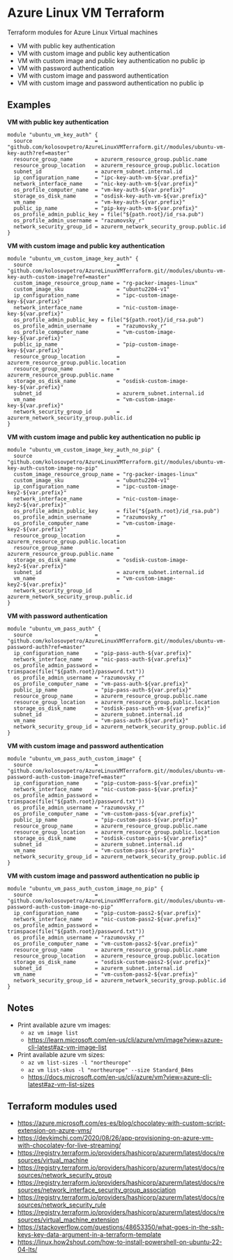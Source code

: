 # Azure Linux VM Terraform

Terraform modules for Azure Linux Virtual machines

- VM with public key authentication
- VM with custom image and public key authentication
- VM with custom image and public key authentication no public ip
- VM with password authentication
- VM with custom image and password authentication
- VM with custom image and password authentication no public ip

## Examples

**VM with public key authentication**

```hcl
module "ubuntu_vm_key_auth" {
  source                    = "github.com/kolosovpetro/AzureLinuxVMTerraform.git//modules/ubuntu-vm-key-auth?ref=master"
  resource_group_name       = azurerm_resource_group.public.name
  resource_group_location   = azurerm_resource_group.public.location
  subnet_id                 = azurerm_subnet.internal.id
  ip_configuration_name     = "ipc-key-auth-vm-${var.prefix}"
  network_interface_name    = "nic-key-auth-vm-${var.prefix}"
  os_profile_computer_name  = "vm-key-auth-${var.prefix}"
  storage_os_disk_name      = "osdisk-key-auth-vm-${var.prefix}"
  vm_name                   = "vm-key-auth-${var.prefix}"
  public_ip_name            = "pip-key-auth-vm-${var.prefix}"
  os_profile_admin_public_key = file("${path.root}/id_rsa.pub")
  os_profile_admin_username = "razumovsky_r"
  network_security_group_id = azurerm_network_security_group.public.id
}
```

**VM with custom image and public key authentication**

```hcl
module "ubuntu_vm_custom_image_key_auth" {
  source                           = "github.com/kolosovpetro/AzureLinuxVMTerraform.git//modules/ubuntu-vm-key-auth-custom-image?ref=master"
  custom_image_resource_group_name = "rg-packer-images-linux"
  custom_image_sku                 = "ubuntu2204-v1"
  ip_configuration_name            = "ipc-custom-image-key-${var.prefix}"
  network_interface_name           = "nic-custom-image-key-${var.prefix}"
  os_profile_admin_public_key = file("${path.root}/id_rsa.pub")
  os_profile_admin_username        = "razumovsky_r"
  os_profile_computer_name         = "vm-custom-image-key-${var.prefix}"
  public_ip_name                   = "pip-custom-image-key-${var.prefix}"
  resource_group_location          = azurerm_resource_group.public.location
  resource_group_name              = azurerm_resource_group.public.name
  storage_os_disk_name             = "osdisk-custom-image-key-${var.prefix}"
  subnet_id                        = azurerm_subnet.internal.id
  vm_name                          = "vm-custom-image-key-${var.prefix}"
  network_security_group_id        = azurerm_network_security_group.public.id
}
```

**VM with custom image and public key authentication no public ip**

```hcl
module "ubuntu_vm_custom_image_key_auth_no_pip" {
  source                           = "github.com/kolosovpetro/AzureLinuxVMTerraform.git//modules/ubuntu-vm-key-auth-custom-image-no-pip"
  custom_image_resource_group_name = "rg-packer-images-linux"
  custom_image_sku                 = "ubuntu2204-v1"
  ip_configuration_name            = "ipc-custom-image-key2-${var.prefix}"
  network_interface_name           = "nic-custom-image-key2-${var.prefix}"
  os_profile_admin_public_key      = file("${path.root}/id_rsa.pub")
  os_profile_admin_username        = "razumovsky_r"
  os_profile_computer_name         = "vm-custom-image-key2-${var.prefix}"
  resource_group_location          = azurerm_resource_group.public.location
  resource_group_name              = azurerm_resource_group.public.name
  storage_os_disk_name             = "osdisk-custom-image-key2-${var.prefix}"
  subnet_id                        = azurerm_subnet.internal.id
  vm_name                          = "vm-custom-image-key2-${var.prefix}"
  network_security_group_id        = azurerm_network_security_group.public.id
}
```

**VM with password authentication**

```hcl
module "ubuntu_vm_pass_auth" {
  source                    = "github.com/kolosovpetro/AzureLinuxVMTerraform.git//modules/ubuntu-vm-password-auth?ref=master"
  ip_configuration_name     = "pip-pass-auth-${var.prefix}"
  network_interface_name    = "nic-pass-auth-${var.prefix}"
  os_profile_admin_password = trimspace(file("${path.root}/password.txt"))
  os_profile_admin_username = "razumovsky_r"
  os_profile_computer_name  = "vm-pass-auth-${var.prefix}"
  public_ip_name            = "pip-pass-auth-${var.prefix}"
  resource_group_name       = azurerm_resource_group.public.name
  resource_group_location   = azurerm_resource_group.public.location
  storage_os_disk_name      = "osdisk-pass-auth-vm-${var.prefix}"
  subnet_id                 = azurerm_subnet.internal.id
  vm_name                   = "vm-pass-auth-${var.prefix}"
  network_security_group_id = azurerm_network_security_group.public.id
}
```

**VM with custom image and password authentication**

```hcl
module "ubuntu_vm_pass_auth_custom_image" {
  source                    = "github.com/kolosovpetro/AzureLinuxVMTerraform.git//modules/ubuntu-vm-password-auth-custom-image?ref=master"
  ip_configuration_name     = "pip-custom-pass-${var.prefix}"
  network_interface_name    = "nic-custom-pass-${var.prefix}"
  os_profile_admin_password = trimspace(file("${path.root}/password.txt"))
  os_profile_admin_username = "razumovsky_r"
  os_profile_computer_name  = "vm-custom-pass-${var.prefix}"
  public_ip_name            = "pip-custom-pass-${var.prefix}"
  resource_group_name       = azurerm_resource_group.public.name
  resource_group_location   = azurerm_resource_group.public.location
  storage_os_disk_name      = "osdisk-custom-pass-${var.prefix}"
  subnet_id                 = azurerm_subnet.internal.id
  vm_name                   = "vm-custom-pass-${var.prefix}"
  network_security_group_id = azurerm_network_security_group.public.id
}
```

**VM with custom image and password authentication no public ip**

```hcl
module "ubuntu_vm_pass_auth_custom_image_no_pip" {
  source                    = "github.com/kolosovpetro/AzureLinuxVMTerraform.git//modules/ubuntu-vm-password-auth-custom-image-no-pip"
  ip_configuration_name     = "pip-custom-pass2-${var.prefix}"
  network_interface_name    = "nic-custom-pass2-${var.prefix}"
  os_profile_admin_password = trimspace(file("${path.root}/password.txt"))
  os_profile_admin_username = "razumovsky_r"
  os_profile_computer_name  = "vm-custom-pass2-${var.prefix}"
  resource_group_name       = azurerm_resource_group.public.name
  resource_group_location   = azurerm_resource_group.public.location
  storage_os_disk_name      = "osdisk-custom-pass2-${var.prefix}"
  subnet_id                 = azurerm_subnet.internal.id
  vm_name                   = "vm-custom-pass2-${var.prefix}"
  network_security_group_id = azurerm_network_security_group.public.id
}

```

## Notes

- Print available azure vm images:
  - `az vm image list`
  - https://learn.microsoft.com/en-us/cli/azure/vm/image?view=azure-cli-latest#az-vm-image-list
- Print available azure vm sizes:
  - `az vm list-sizes -l "northeurope"`
  - `az vm list-skus -l "northeurope" --size Standard_B4ms`
  - https://docs.microsoft.com/en-us/cli/azure/vm?view=azure-cli-latest#az-vm-list-sizes

## Terraform modules used

- https://azure.microsoft.com/es-es/blog/chocolatey-with-custom-script-extension-on-azure-vms/
- https://devkimchi.com/2020/08/26/app-provisioning-on-azure-vm-with-chocolatey-for-live-streaming/
- https://registry.terraform.io/providers/hashicorp/azurerm/latest/docs/resources/virtual_machine
- https://registry.terraform.io/providers/hashicorp/azurerm/latest/docs/resources/network_security_group
- https://registry.terraform.io/providers/hashicorp/azurerm/latest/docs/resources/network_interface_security_group_association
- https://registry.terraform.io/providers/hashicorp/azurerm/latest/docs/resources/network_security_rule
- https://registry.terraform.io/providers/hashicorp/azurerm/latest/docs/resources/virtual_machine_extension
- https://stackoverflow.com/questions/48653350/what-goes-in-the-ssh-keys-key-data-argument-in-a-terraform-template
- https://linux.how2shout.com/how-to-install-powershell-on-ubuntu-22-04-lts/
